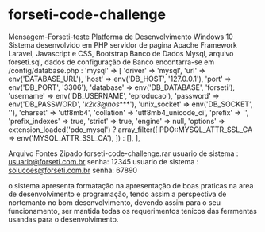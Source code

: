 # forseti-code-challenge
Mensagem-Forseti-teste
Platforma de Desenvolvimento Windows 10
Sistema desenvolvido em PHP
servidor de pagina Apache
Framework Laravel, Javascript e CSS, Bootstrap
Banco de Dados Mysql, arquivo forseti.sql, dados de configuração de Banco encontarra-se
em /config/database.php :
'mysql' => [
            'driver' => 'mysql',
            'url' => env('DATABASE_URL'),
            'host' => env('DB_HOST', '127.0.0.1'),
            'port' => env('DB_PORT', '3306'),
            'database' => env('DB_DATABASE', 'forseti'),
            'username' => env('DB_USERNAME', 'eproducao'),
            'password' => env('DB_PASSWORD', '*k2k3@nos****'),
            'unix_socket' => env('DB_SOCKET', ''),
            'charset' => 'utf8mb4',
            'collation' => 'utf8mb4_unicode_ci',
            'prefix' => '',
            'prefix_indexes' => true,
            'strict' => true,
            'engine' => null,
            'options' => extension_loaded('pdo_mysql') ? array_filter([
                PDO::MYSQL_ATTR_SSL_CA => env('MYSQL_ATTR_SSL_CA'),
            ]) : [],
        ],


Arquivo Fontes Zipado 
forseti-code-challenge.rar
usuario de sistema : usuario@forseti.com.br  senha: 12345
usuario de sistema : solucoes@forseti.com.br senha: 67890

o sistema apresenta formatação na apresentação de boas praticas na area de desenvolvimento e
programação, tendo assim a perspectiva de nortemanto no bom desenvolvimento, devendo assim 
para o seu funcionamento, ser mantida todas os requerimentos tenicos das ferrmentas usandas 
para o desenvolvimento.

